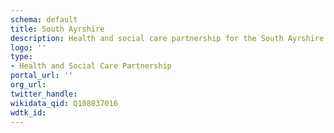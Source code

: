 ```yaml
---
schema: default
title: South Ayrshire
description: Health and social care partnership for the South Ayrshire area
logo: ''
type:
- Health and Social Care Partnership
portal_url: ''
org_url: 
twitter_handle: 
wikidata_qid: Q108837016
wdtk_id: 
---
```

